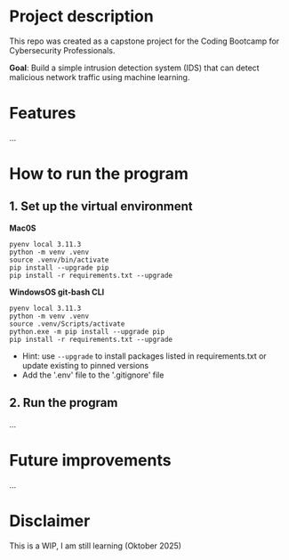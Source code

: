 # Project description
This repo was created as a capstone project for the Coding Bootcamp for Cybersecurity Professionals.</br>

**Goal**: Build a simple intrusion detection system (IDS) that can detect malicious network traffic using machine learning. 


# Features
...

# How to run the program

## 1.  Set up the virtual environment

**Mac0S**
```
pyenv local 3.11.3
python -m venv .venv
source .venv/bin/activate
pip install --upgrade pip
pip install -r requirements.txt --upgrade
```


**WindowsOS git-bash CLI**
```
pyenv local 3.11.3
python -m venv .venv
source .venv/Scripts/activate
python.exe -m pip install --upgrade pip
pip install -r requirements.txt --upgrade
```

* Hint: use `--upgrade` to install packages listed in requirements.txt or update existing to pinned versions
* Add the '.env' file to the '.gitignore' file

## 2. Run the program 
...
# Future improvements
...

# Disclaimer
This is a WIP, I am still learning (Oktober 2025)